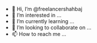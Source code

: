 - 👋 Hi, I’m @freelancershahbaj
- 👀 I’m interested in ...
- 🌱 I’m currently learning ...
- 💞️ I’m looking to collaborate on ...
- 📫 How to reach me ...

<!---
freelancershahbaj/freelancershahbaj is a ✨ special ✨ repository because its `README.md` (this file) appears on your GitHub profile.
You can click the Preview link to take a look at your changes.
--->
